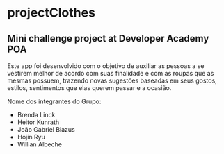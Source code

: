 # projectClothes
## Mini challenge project at Developer Academy POA <br/>

Este app foi desenvolvido com o objetivo de auxiliar as pessoas a se vestirem melhor de acordo com suas finalidade e com as roupas que as mesmas possuem, trazendo novas sugestões baseadas em seus gostos, estilos, sentimentos que elas querem passar e a ocasião.<br/>

Nome dos integrantes do Grupo:
- Brenda Linck
- Heitor Kunrath
- João Gabriel Biazus
- Hojin Ryu
- Willian Albeche
